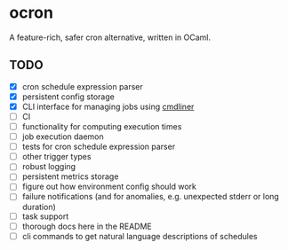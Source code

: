 # ocron

A feature-rich, safer cron alternative, written in OCaml.

## TODO

- [x] cron schedule expression parser
- [x] persistent config storage
- [x] CLI interface for managing jobs using [cmdliner](https://erratique.ch/software/cmdliner/doc/tutorial.html)
- [ ] CI
- [ ] functionality for computing execution times
- [ ] job execution daemon
- [ ] tests for cron schedule expression parser
- [ ] other trigger types
- [ ] robust logging
- [ ] persistent metrics storage
- [ ] figure out how environment config should work
- [ ] failure notifications (and for anomalies, e.g. unexpected stderr or long duration)
- [ ] task support
- [ ] thorough docs here in the README
- [ ] cli commands to get natural language descriptions of schedules
